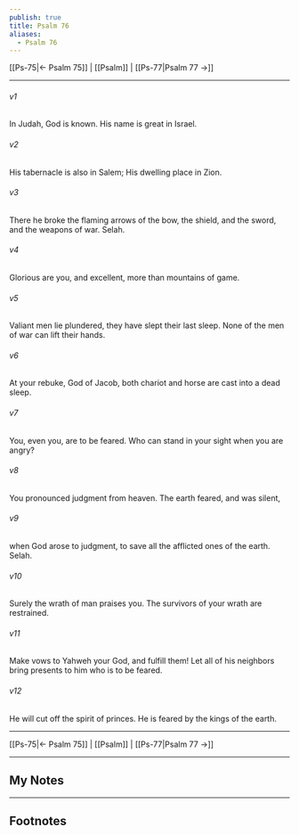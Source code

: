 ```yaml
---
publish: true
title: Psalm 76
aliases:
  - Psalm 76
---
```


[[Ps-75|← Psalm 75]] | [[Psalm]] | [[Ps-77|Psalm 77 →]]
***



###### v1 
In Judah, God is known. His name is great in Israel. 

###### v2 
His tabernacle is also in Salem; His dwelling place in Zion. 

###### v3 
There he broke the flaming arrows of the bow, the shield, and the sword, and the weapons of war. Selah. 

###### v4 
Glorious are you, and excellent, more than mountains of game. 

###### v5 
Valiant men lie plundered, they have slept their last sleep. None of the men of war can lift their hands. 

###### v6 
At your rebuke, God of Jacob, both chariot and horse are cast into a dead sleep. 

###### v7 
You, even you, are to be feared. Who can stand in your sight when you are angry? 

###### v8 
You pronounced judgment from heaven. The earth feared, and was silent, 

###### v9 
when God arose to judgment, to save all the afflicted ones of the earth. Selah. 

###### v10 
Surely the wrath of man praises you. The survivors of your wrath are restrained. 

###### v11 
Make vows to Yahweh your God, and fulfill them! Let all of his neighbors bring presents to him who is to be feared. 

###### v12 
He will cut off the spirit of princes. He is feared by the kings of the earth.

***
[[Ps-75|← Psalm 75]] | [[Psalm]] | [[Ps-77|Psalm 77 →]]

---
## My Notes

---
## Footnotes